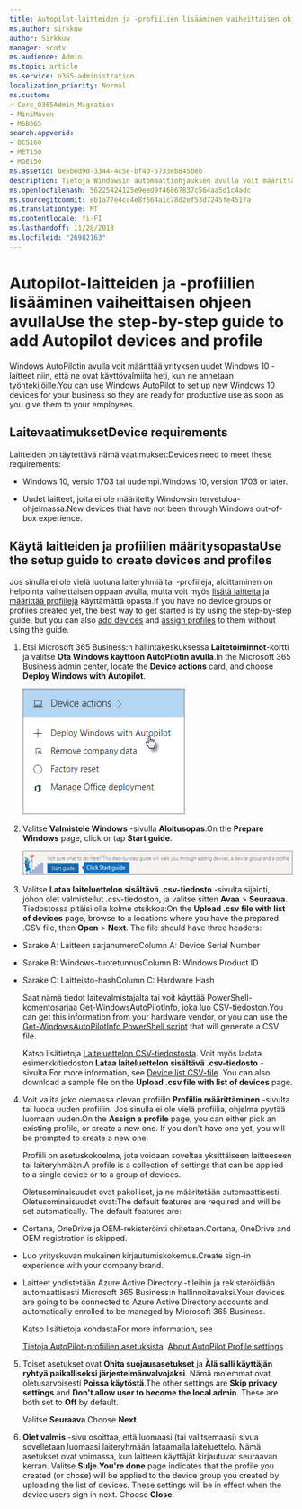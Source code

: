 ```yaml
---
title: Autopilot-laitteiden ja -profiilien lisääminen vaiheittaisen ohjeen avulla
ms.author: sirkkuw
author: Sirkkuw
manager: scotv
ms.audience: Admin
ms.topic: article
ms.service: o365-administration
localization_priority: Normal
ms.custom:
- Core_O365Admin_Migration
- MiniMaven
- MSB365
search.appverid:
- BCS160
- MET150
- MOE150
ms.assetid: be5b6d90-3344-4c5e-bf40-5733eb845beb
description: Tietoja Windowsin automaattiohjauksen avulla voit määrittää yrityksellesi uuden Windows 10 laitteet.
ms.openlocfilehash: 56225424125e9eed9f46867837c564aa5d1c4adc
ms.sourcegitcommit: eb1a77e4cc4e8f564a1c78d2ef53d7245fe4517a
ms.translationtype: MT
ms.contentlocale: fi-FI
ms.lasthandoff: 11/28/2018
ms.locfileid: "26982163"
---
```

# <a name="use-the-step-by-step-guide-to-add-autopilot-devices-and-profile"></a><span data-ttu-id="82e72-103">Autopilot-laitteiden ja -profiilien lisääminen vaiheittaisen ohjeen avulla</span><span class="sxs-lookup"><span data-stu-id="82e72-103">Use the step-by-step guide to add Autopilot devices and profile</span></span>

<span data-ttu-id="82e72-104">Windows AutoPilotin avulla voit määrittää yrityksen uudet Windows 10 -laitteet niin, että ne ovat käyttövalmiita heti, kun ne annetaan työntekijöille.</span><span class="sxs-lookup"><span data-stu-id="82e72-104">You can use Windows AutoPilot to set up new Windows 10 devices for your business so they are ready for productive use as soon as you give them to your employees.</span></span>
  
## <a name="device-requirements"></a><span data-ttu-id="82e72-105">Laitevaatimukset</span><span class="sxs-lookup"><span data-stu-id="82e72-105">Device requirements</span></span>

<span data-ttu-id="82e72-106">Laitteiden on täytettävä nämä vaatimukset:</span><span class="sxs-lookup"><span data-stu-id="82e72-106">Devices need to meet these requirements:</span></span>
  
- <span data-ttu-id="82e72-107">Windows 10, versio 1703 tai uudempi.</span><span class="sxs-lookup"><span data-stu-id="82e72-107">Windows 10, version 1703 or later.</span></span>
    
- <span data-ttu-id="82e72-108">Uudet laitteet, joita ei ole määritetty Windowsin tervetuloa-ohjelmassa.</span><span class="sxs-lookup"><span data-stu-id="82e72-108">New devices that have not been through Windows out-of-box experience.</span></span>
    
## <a name="use-the-setup-guide-to-create-devices-and-profiles"></a><span data-ttu-id="82e72-109">Käytä laitteiden ja profiilien määritysopasta</span><span class="sxs-lookup"><span data-stu-id="82e72-109">Use the setup guide to create devices and profiles</span></span>

<span data-ttu-id="82e72-110">Jos sinulla ei ole vielä luotuna laiteryhmiä tai -profiileja, aloittaminen on helpointa vaiheittaisen oppaan avulla, mutta voit myös [lisätä laitteita](create-and-edit-autopilot-devices.md) ja [määrittää profiileja](create-and-edit-autopilot-profiles.md) käyttämättä opasta.</span><span class="sxs-lookup"><span data-stu-id="82e72-110">If you have no device groups or profiles created yet, the best way to get started is by using the step-by-step guide, but you can also [add devices](create-and-edit-autopilot-devices.md) and [assign profiles](create-and-edit-autopilot-profiles.md) to them without using the guide.</span></span> 
  
1. <span data-ttu-id="82e72-111">Etsi Microsoft 365 Business:n hallintakeskuksessa **Laitetoiminnot**-kortti ja valitse **Ota Windows käyttöön AutoPilotin avulla**.</span><span class="sxs-lookup"><span data-stu-id="82e72-111">In the Microsoft 365 Business admin center, locate the **Device actions** card, and choose **Deploy Windows with Autopilot**.</span></span>
    
    ![On the Device actions card, choose Deploy Windows with Autopilot.](media/160d5c2a-11a8-48f9-a8aa-70f084b85448.png)
  
2. <span data-ttu-id="82e72-113">Valitse **Valmistele Windows** -sivulla **Aloitusopas**.</span><span class="sxs-lookup"><span data-stu-id="82e72-113">On the **Prepare Windows** page, click or tap **Start guide**.</span></span>
    
    ![Click Start guide for step-by-step instructions for Autopilot.](media/31662655-d1e6-437d-87ea-c0dec5da56f7.png)
  
3. <span data-ttu-id="82e72-p101">Valitse **Lataa laiteluettelon sisältävä .csv-tiedosto** -sivulta sijainti, johon olet valmistellut .csv-tiedoston, ja valitse sitten **Avaa** \> **Seuraava**. Tiedostossa pitäisi olla kolme otsikkoa:</span><span class="sxs-lookup"><span data-stu-id="82e72-p101">On the **Upload .csv file with list of devices** page, browse to a locations where you have the prepared .CSV file, then **Open** \> **Next**. The file should have three headers:</span></span>
    
  - <span data-ttu-id="82e72-117">Sarake A: Laitteen sarjanumero</span><span class="sxs-lookup"><span data-stu-id="82e72-117">Column A: Device Serial Number</span></span>
    
  - <span data-ttu-id="82e72-118">Sarake B: Windows-tuotetunnus</span><span class="sxs-lookup"><span data-stu-id="82e72-118">Column B: Windows Product ID</span></span>
    
  - <span data-ttu-id="82e72-119">Sarake C: Laitteisto-hash</span><span class="sxs-lookup"><span data-stu-id="82e72-119">Column C: Hardware Hash</span></span>
    
    <span data-ttu-id="82e72-120">Saat nämä tiedot laitevalmistajalta tai voit käyttää PowerShell-komentosarjaa [Get-WindowsAutoPilotInfo](https://www.powershellgallery.com/packages/Get-WindowsAutoPilotInfo), joka luo CSV-tiedoston.</span><span class="sxs-lookup"><span data-stu-id="82e72-120">You can get this information from your hardware vendor, or you can use the [Get-WindowsAutoPilotInfo PowerShell script](https://www.powershellgallery.com/packages/Get-WindowsAutoPilotInfo) that will generate a CSV file.</span></span> 
    
    <span data-ttu-id="82e72-p102">Katso lisätietoja [Laiteluettelon CSV-tiedostosta](https://support.office.com/article/932e3676-2491-49f0-9177-d893d2f5276e). Voit myös ladata esimerkkitiedoston **Lataa laiteluettelon sisältävä .csv-tiedosto** -sivulta.</span><span class="sxs-lookup"><span data-stu-id="82e72-p102">For more information, see [Device list CSV-file](https://support.office.com/article/932e3676-2491-49f0-9177-d893d2f5276e). You can also download a sample file on the **Upload .csv file with list of devices** page.</span></span> 
    
4. <span data-ttu-id="82e72-p103">Voit valita joko olemassa olevan profiilin **Profiilin määrittäminen** -sivulta tai luoda uuden profiilin. Jos sinulla ei ole vielä profiilia, ohjelma pyytää luomaan uuden.</span><span class="sxs-lookup"><span data-stu-id="82e72-p103">On the **Assign a profile** page, you can either pick an existing profile, or create a new one. If you don't have one yet, you will be prompted to create a new one.</span></span> 
    
    <span data-ttu-id="82e72-125">Profiili on asetuskokoelma, jota voidaan soveltaa yksittäiseen laitteeseen tai laiteryhmään.</span><span class="sxs-lookup"><span data-stu-id="82e72-125">A profile is a collection of settings that can be applied to a single device or to a group of devices.</span></span>
    
    <span data-ttu-id="82e72-p104">Oletusominaisuudet ovat pakolliset, ja ne määritetään automaattisesti. Oletusominaisuudet ovat:</span><span class="sxs-lookup"><span data-stu-id="82e72-p104">The default features are required and will be set automatically. The default features are:</span></span>
    
  - <span data-ttu-id="82e72-128">Cortana, OneDrive ja OEM-rekisteröinti ohitetaan.</span><span class="sxs-lookup"><span data-stu-id="82e72-128">Cortana, OneDrive and OEM registration is skipped.</span></span>
    
  - <span data-ttu-id="82e72-129">Luo yrityskuvan mukainen kirjautumiskokemus.</span><span class="sxs-lookup"><span data-stu-id="82e72-129">Create sign-in experience with your company brand.</span></span>
    
  - <span data-ttu-id="82e72-130">Laitteet yhdistetään Azure Active Directory -tileihin ja rekisteröidään automaattisesti Microsoft 365 Business:n hallinnoitavaksi.</span><span class="sxs-lookup"><span data-stu-id="82e72-130">Your devices are going to be connected to Azure Active Directory accounts and automatically enrolled to be managed by Microsoft 365 Business.</span></span>
    
    <span data-ttu-id="82e72-131">Katso lisätietoja kohdasta</span><span class="sxs-lookup"><span data-stu-id="82e72-131">For more information, see</span></span>
    
    <span data-ttu-id="82e72-132">[Tietoja AutoPilot-profiilien asetuksista](autopilot-profile-settings.md) .</span><span class="sxs-lookup"><span data-stu-id="82e72-132">[About AutoPilot Profile settings](autopilot-profile-settings.md) .</span></span> 
    
5. <span data-ttu-id="82e72-133">Toiset asetukset ovat **Ohita suojausasetukset** ja **Älä salli käyttäjän ryhtyä paikalliseksi järjestelmänvalvojaksi**. Nämä molemmat ovat oletusarvoisesti **Poissa käytöstä**.</span><span class="sxs-lookup"><span data-stu-id="82e72-133">The other settings are **Skip privacy settings** and **Don't allow user to become the local admin**. These are both set to **Off** by default.</span></span> 
    
    <span data-ttu-id="82e72-134">Valitse **Seuraava**.</span><span class="sxs-lookup"><span data-stu-id="82e72-134">Choose **Next**.</span></span>
    
6. <span data-ttu-id="82e72-p105">**Olet valmis** -sivu osoittaa, että luomaasi (tai valitsemaasi) sivua sovelletaan luomaasi laiteryhmään lataamalla laiteluettelo. Nämä asetukset ovat voimassa, kun laitteen käyttäjät kirjautuvat seuraavan kerran. Valitse **Sulje**.</span><span class="sxs-lookup"><span data-stu-id="82e72-p105">**You're done** page indicates that the profile you created (or chose) will be applied to the device group you created by uploading the list of devices. These settings will be in effect when the device users sign in next. Choose **Close**.</span></span>
    